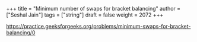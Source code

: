 +++
title = "Minimum number of swaps for bracket balancing"
author = ["Seshal Jain"]
tags = ["string"]
draft = false
weight = 2072
+++

<https://practice.geeksforgeeks.org/problems/minimum-swaps-for-bracket-balancing/0>
